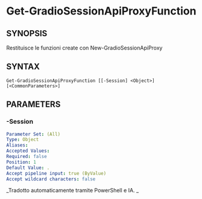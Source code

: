 ﻿---
external help file: powershai-help.xml
schema: 2.0.0
powershai: true
---

# Get-GradioSessionApiProxyFunction

## SYNOPSIS <!--!= @#Synop !-->
Restituisce le funzioni create con New-GradioSessionApiProxy

## SYNTAX <!--!= @#Syntax !-->

```
Get-GradioSessionApiProxyFunction [[-Session] <Object>] [<CommonParameters>]
```

## PARAMETERS <!--!= @#Params !-->

### -Session

```yml
Parameter Set: (All)
Type: Object
Aliases: 
Accepted Values: 
Required: false
Position: 1
Default Value: .
Accept pipeline input: true (ByValue)
Accept wildcard characters: false
```




<!--PowershaiAiDocBlockStart-->
_Tradotto automaticamente tramite PowerShell e IA. 
_
<!--PowershaiAiDocBlockEnd-->
